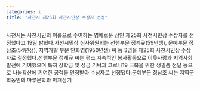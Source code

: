 ```yaml
---
categories: i
title: "사천시 제25회 사천시민상 수상자 선정"
---
```

사천시는 사천시민의 이름으로 수여하는 영예로운 상인 제25회 사천시민상 수상자를 선정했다고 19일 밝혔다.사천시민상 심사위원회는 선행부문 정계규(59년생), 문예부문 정삼조(54년생), 지역개발 부문 안화영(1950년생) 씨 등 3명을 제25회 사천시민상 수상자로 결정했다.선행부문 정계규 씨는 평소 지속적인 봉사활동으로 이웃사랑과 지역사회 발전에 기여했으며 특히 장학금 및 성금 기탁과 코로나19 극복을 위한 생필품 전달 등으로 나눔확산에 기여한 공적을 인정받아 수상자로 선정됐다.문예부문 정삼조 씨는 지역문학동인회 마루문학과 박재삼기